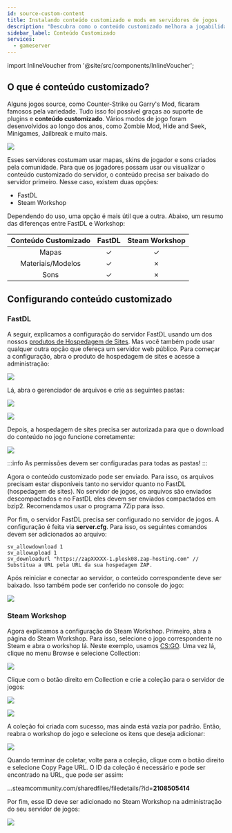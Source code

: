 ```yaml
---
id: source-custom-content
title: Instalando conteúdo customizado e mods em servidores de jogos
description: "Descubra como o conteúdo customizado melhora a jogabilidade em jogos source como Counter-Strike e Garry's Mod com mapas, skins e sons → Saiba mais agora"
sidebar_label: Conteúdo Customizado
services:
  - gameserver
---
```


import InlineVoucher from '@site/src/components/InlineVoucher';

## O que é conteúdo customizado?

Alguns jogos source, como Counter-Strike ou Garry's Mod, ficaram famosos pela variedade. Tudo isso foi possível graças ao suporte de plugins e **conteúdo customizado**. Vários modos de jogo foram desenvolvidos ao longo dos anos, como Zombie Mod, Hide and Seek, Minigames, Jailbreak e muito mais.

![](https://screensaver01.zap-hosting.com/index.php/s/MxDRfHZDFRHEjog/preview)

<InlineVoucher />

Esses servidores costumam usar mapas, skins de jogador e sons criados pela comunidade. Para que os jogadores possam usar ou visualizar o conteúdo customizado do servidor, o conteúdo precisa ser baixado do servidor primeiro. Nesse caso, existem duas opções:

- FastDL
- Steam Workshop

Dependendo do uso, uma opção é mais útil que a outra. Abaixo, um resumo das diferenças entre FastDL e Workshop:

|  Conteúdo Customizado  | FastDL | Steam Workshop |
| :--------------------: | :----: | :------------: |
|         Mapas          |   ✓    |       ✓        |
| Materiais/Modelos      |   ✓    |       ✗        |
|         Sons           |   ✓    |       ✗        |



## Configurando conteúdo customizado



### FastDL

A seguir, explicamos a configuração do servidor FastDL usando um dos nossos [produtos de Hospedagem de Sites](https://zap-hosting.com/en/shop/product/webspace/). Mas você também pode usar qualquer outra opção que ofereça um servidor web público. Para começar a configuração, abra o produto de hospedagem de sites e acesse a administração:

![](https://screensaver01.zap-hosting.com/index.php/s/JdmBxGiicrQTxDt/preview)



Lá, abra o gerenciador de arquivos e crie as seguintes pastas:

![](https://screensaver01.zap-hosting.com/index.php/s/dptRwGTgL6bHXrE/preview)

![](https://screensaver01.zap-hosting.com/index.php/s/beCCJPFT5si3wRZ/preview)



Depois, a hospedagem de sites precisa ser autorizada para que o download do conteúdo no jogo funcione corretamente:

![](https://screensaver01.zap-hosting.com/index.php/s/7xSDbPRW6MYomk4/preview)

:::info
As permissões devem ser configuradas para todas as pastas!
:::

Agora o conteúdo customizado pode ser enviado. Para isso, os arquivos precisam estar disponíveis tanto no servidor quanto no FastDL (hospedagem de sites). No servidor de jogos, os arquivos são enviados descompactados e no FastDL eles devem ser enviados compactados em bzip2. Recomendamos usar o programa 7Zip para isso.

Por fim, o servidor FastDL precisa ser configurado no servidor de jogos. A configuração é feita via **server.cfg**. Para isso, os seguintes comandos devem ser adicionados ao arquivo:

```
sv_allowdownload 1
sv_allowupload 1
sv_downloadurl "https://zapXXXXX-1.plesk08.zap-hosting.com" // Substitua a URL pela URL da sua hospedagem ZAP.
```

Após reiniciar e conectar ao servidor, o conteúdo correspondente deve ser baixado. Isso também pode ser conferido no console do jogo:

![](https://screensaver01.zap-hosting.com/index.php/s/Xbk5gSQAMQSK9Me/preview)



### Steam Workshop

Agora explicamos a configuração do Steam Workshop. Primeiro, abra a página do Steam Workshop. Para isso, selecione o jogo correspondente no Steam e abra o workshop lá. Neste exemplo, usamos [CS:GO](https://steamcommunity.com/workshop/browse/?appid=730&browsesort=trend&section=collections). Uma vez lá, clique no menu Browse e selecione Collection:

![](https://screensaver01.zap-hosting.com/index.php/s/PaTrSqacw7733yB/preview)

Clique com o botão direito em Collection e crie a coleção para o servidor de jogos:

![](https://screensaver01.zap-hosting.com/index.php/s/JZmsT6KexmteeJw/preview)

![](https://screensaver01.zap-hosting.com/index.php/s/99bEm45t48rCzAT/preview)

A coleção foi criada com sucesso, mas ainda está vazia por padrão. Então, reabra o workshop do jogo e selecione os itens que deseja adicionar:

![](https://screensaver01.zap-hosting.com/index.php/s/WpYrLbYESYjmmWa/preview)

Quando terminar de coletar, volte para a coleção, clique com o botão direito e selecione Copy Page URL. O ID da coleção é necessário e pode ser encontrado na URL, que pode ser assim:

...steamcommunity.com/sharedfiles/filedetails/?id=**2108505414**

Por fim, esse ID deve ser adicionado no Steam Workshop na administração do seu servidor de jogos:

![](https://screensaver01.zap-hosting.com/index.php/s/6gCM5rWoeBeg57M/preview)

<InlineVoucher />